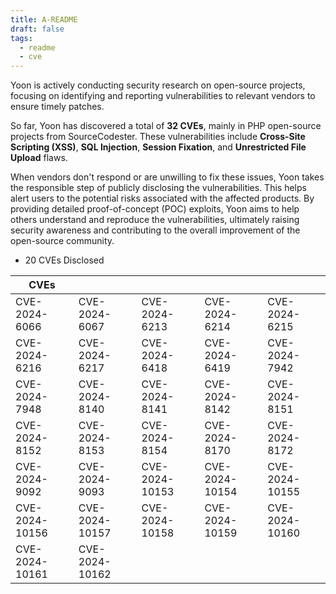 ```yaml
---
title: A-README
draft: false
tags:
  - readme
  - cve
---
```

Yoon is actively conducting security research on open-source projects, focusing on identifying and reporting vulnerabilities to relevant vendors to ensure timely patches. 

So far, Yoon has discovered a total of **32 CVEs**, mainly in PHP open-source projects from SourceCodester. These vulnerabilities include **Cross-Site Scripting (XSS)**, **SQL Injection**, **Session Fixation**, and **Unrestricted File Upload** flaws.

When vendors don't respond or are unwilling to fix these issues, Yoon takes the responsible step of publicly disclosing the vulnerabilities. This helps alert users to the potential risks associated with the affected products. By providing detailed proof-of-concept (POC) exploits, Yoon aims to help others understand and reproduce the vulnerabilities, ultimately raising security awareness and contributing to the overall improvement of the open-source community.

- 20 CVEs Disclosed  

| CVEs           |                |                |                |                |
| -------------- | -------------- | -------------- | -------------- | -------------- |
| CVE-2024-6066  | CVE-2024-6067  | CVE-2024-6213  | CVE-2024-6214  | CVE-2024-6215  |
| CVE-2024-6216  | CVE-2024-6217  | CVE-2024-6418  | CVE-2024-6419  | CVE-2024-7942  |
| CVE-2024-7948  | CVE-2024-8140  | CVE-2024-8141  | CVE-2024-8142  | CVE-2024-8151  |
| CVE-2024-8152  | CVE-2024-8153  | CVE-2024-8154  | CVE-2024-8170  | CVE-2024-8172  |
| CVE-2024-9092  | CVE-2024-9093  | CVE-2024-10153 | CVE-2024-10154 | CVE-2024-10155 |
| CVE-2024-10156 | CVE-2024-10157 | CVE-2024-10158 | CVE-2024-10159 | CVE-2024-10160 |
| CVE-2024-10161 | CVE-2024-10162 |                |                |                |
